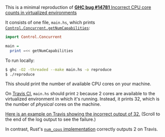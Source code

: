 This is a minimal reproduction of [**GHC bug #14781** Incorrect CPU core counts in virtualized environments](https://ghc.haskell.org/trac/ghc/ticket/14781#ticket)

It consists of one file, `main.hs`, which prints [`Control.Concurrent.getNumCapabilities`](https://hackage.haskell.org/package/base-4.10.1.0/docs/Control-Concurrent.html#v:getNumCapabilities):

```haskell
import Control.Concurrent

main =
  print =<< getNumCapabilities
```

To run locally:

```bash
$ ghc -O2 -threaded --make main.hs -o reproduce
$ ./reproduce
```

This should print the number of available CPU cores on your machine.

On [Travis CI](https://travis-ci.org/), `main.hs` should print `2` because 2 cores are available to the virtualized environment in which it's running. Instead, it prints 32, which is the number of *physical* cores on the machine.

[Here is an example on Travis showing the incorrect output of 32.](https://travis-ci.org/rtfeldman/repro-ghc-bug/builds/340268785) (Scroll to the end of the log output to see the failure.)

In contrast, Rust's [`num_cpus` implementation](https://github.com/seanmonstar/num_cpus/blob/8708466bedd9acb84cc46c7e7890285a9d0b1356/src/lib.rs) correctly outputs 2 on Travis.

